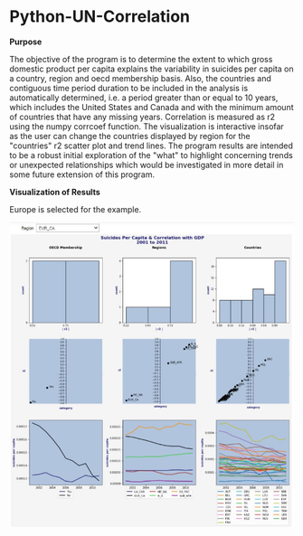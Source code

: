 # Python-UN-Correlation

**Purpose**

The objective of the program is to determine the extent to which gross domestic product per capita explains the variability in suicides per capita on a country, region and oecd membership basis. Also, the countries and contiguous time period duration to be included in the analysis is automatically determined, i.e. a period greater than or equal to 10 years, which includes the United States and Canada and with the minimum amount of countries that have any missing years. Correlation is measured as r2 using the numpy corrcoef function. The visualization is interactive insofar as the user can change the countries displayed by region for the "countries" r2 scatter plot and trend lines. The program results are intended to be a robust initial exploration of the "what" to highlight concerning trends or unexpected relationships which would be investigated in more detail in some future extension of this program.   

**Visualization of Results**

Europe is selected for the example.

![alt text](https://github.com/aaronmkwong/Python-UN-Correlation/blob/main/Python_UN_Correlation.JPG)

     
